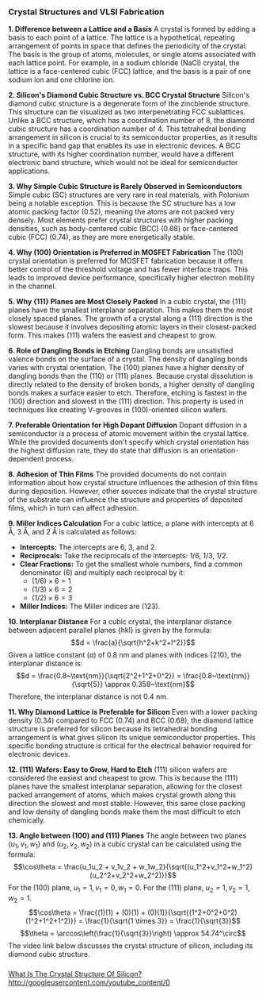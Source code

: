 ### Crystal Structures and VLSI Fabrication

**1. Difference between a Lattice and a Basis**
A crystal is formed by adding a basis to each point of a lattice. The lattice is a hypothetical, repeating arrangement of points in space that defines the periodicity of the crystal. The basis is the group of atoms, molecules, or single atoms associated with each lattice point. For example, in a sodium chloride (NaCl) crystal, the lattice is a face-centered cubic (FCC) lattice, and the basis is a pair of one sodium ion and one chlorine ion.

**2. Silicon's Diamond Cubic Structure vs. BCC Crystal Structure**
Silicon's diamond cubic structure is a degenerate form of the zincblende structure. This structure can be visualized as two interpenetrating FCC sublattices. Unlike a BCC structure, which has a coordination number of 8, the diamond cubic structure has a coordination number of 4. This tetrahedral bonding arrangement in silicon is crucial to its semiconductor properties, as it results in a specific band gap that enables its use in electronic devices. A BCC structure, with its higher coordination number, would have a different electronic band structure, which would not be ideal for semiconductor applications.

**3. Why Simple Cubic Structure is Rarely Observed in Semiconductors**
Simple cubic (SC) structures are very rare in real materials, with Polonium being a notable exception. This is because the SC structure has a low atomic packing factor (0.52), meaning the atoms are not packed very densely. Most elements prefer crystal structures with higher packing densities, such as body-centered cubic (BCC) (0.68) or face-centered cubic (FCC) (0.74), as they are more energetically stable.

**4. Why (100) Orientation is Preferred in MOSFET Fabrication**
The (100) crystal orientation is preferred for MOSFET fabrication because it offers better control of the threshold voltage and has fewer interface traps. This leads to improved device performance, specifically higher electron mobility in the channel.

**5. Why {111} Planes are Most Closely Packed**
In a cubic crystal, the {111} planes have the smallest interplanar separation. This makes them the most closely spaced planes. The growth of a crystal along a (111) direction is the slowest because it involves depositing atomic layers in their closest-packed form. This makes (111) wafers the easiest and cheapest to grow.

**6. Role of Dangling Bonds in Etching**
Dangling bonds are unsatisfied valence bonds on the surface of a crystal. The density of dangling bonds varies with crystal orientation. The (100) planes have a higher density of dangling bonds than the (110) or (111) planes. Because crystal dissolution is directly related to the density of broken bonds, a higher density of dangling bonds makes a surface easier to etch. Therefore, etching is fastest in the (100) direction and slowest in the (111) direction. This property is used in techniques like creating V-grooves in (100)-oriented silicon wafers.

**7. Preferable Orientation for High Dopant Diffusion**
Dopant diffusion in a semiconductor is a process of atomic movement within the crystal lattice. While the provided documents don't specify which crystal orientation has the highest diffusion rate, they do state that diffusion is an orientation-dependent process.

**8. Adhesion of Thin Films**
The provided documents do not contain information about how crystal structure influences the adhesion of thin films during deposition. However, other sources indicate that the crystal structure of the substrate can influence the structure and properties of deposited films, which in turn can affect adhesion.

**9. Miller Indices Calculation**
For a cubic lattice, a plane with intercepts at 6 Å, 3 Å, and 2 Å is calculated as follows:
* **Intercepts:** The intercepts are 6, 3, and 2.
* **Reciprocals:** Take the reciprocals of the intercepts: $1/6$, $1/3$, $1/2$.
* **Clear Fractions:** To get the smallest whole numbers, find a common denominator (6) and multiply each reciprocal by it:
  * $(1/6) \times 6 = 1$
  * $(1/3) \times 6 = 2$
  * $(1/2) \times 6 = 3$
* **Miller Indices:** The Miller indices are (123).

**10. Interplanar Distance**
For a cubic crystal, the interplanar distance between adjacent parallel planes {hkl} is given by the formula:
$$d = \frac{a}{\sqrt{h^2+k^2+l^2}}$$
Given a lattice constant ($a$) of 0.8 nm and planes with indices {210}, the interplanar distance is:
$$d = \frac{0.8~\text{nm}}{\sqrt{2^2+1^2+0^2}} = \frac{0.8~\text{nm}}{\sqrt{5}} \approx 0.358~\text{nm}$$
Therefore, the interplanar distance is not 0.4 nm.

**11. Why Diamond Lattice is Preferable for Silicon**
Even with a lower packing density (0.34) compared to FCC (0.74) and BCC (0.68), the diamond lattice structure is preferred for silicon because its tetrahedral bonding arrangement is what gives silicon its unique semiconductor properties. This specific bonding structure is critical for the electrical behavior required for electronic devices.

**12. (111) Wafers: Easy to Grow, Hard to Etch**
(111) silicon wafers are considered the easiest and cheapest to grow. This is because the (111) planes have the smallest interplanar separation, allowing for the closest packed arrangement of atoms, which makes crystal growth along this direction the slowest and most stable. However, this same close packing and low density of dangling bonds make them the most difficult to etch chemically.

**13. Angle between (100) and (111) Planes**
The angle between two planes ($u_1, v_1, w_1$) and ($u_2, v_2, w_2$) in a cubic crystal can be calculated using the formula:
$$\cos\theta = \frac{u_1u_2 + v_1v_2 + w_1w_2}{\sqrt{(u_1^2+v_1^2+w_1^2)(u_2^2+v_2^2+w_2^2)}}$$
For the (100) plane, $u_1=1, v_1=0, w_1=0$.
For the (111) plane, $u_2=1, v_2=1, w_2=1$.
$$\cos\theta = \frac{(1)(1) + (0)(1) + (0)(1)}{\sqrt{(1^2+0^2+0^2)(1^2+1^2+1^2)}} = \frac{1}{\sqrt{1 \times 3}} = \frac{1}{\sqrt{3}}$$
$$\theta = \arccos\left(\frac{1}{\sqrt{3}}\right) \approx 54.74^\circ$$
The video link below discusses the crystal structure of silicon, including its diamond cubic structure.

###
[What Is The Crystal Structure Of Silicon?](https://www.youtube.com/watch?v=4gjJw9R8JtU)
http://googleusercontent.com/youtube_content/0